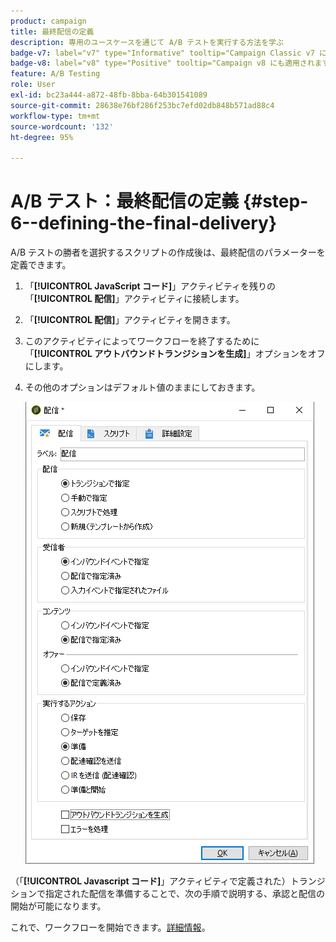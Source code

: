 ```yaml
---
product: campaign
title: 最終配信の定義
description: 専用のユースケースを通じて A/B テストを実行する方法を学ぶ
badge-v7: label="v7" type="Informative" tooltip="Campaign Classic v7 に適用されます"
badge-v8: label="v8" type="Positive" tooltip="Campaign v8 にも適用されます"
feature: A/B Testing
role: User
exl-id: bc23a444-a872-48fb-8bba-64b301541089
source-git-commit: 28638e76bf286f253bc7efd02db848b571ad88c4
workflow-type: tm+mt
source-wordcount: '132'
ht-degree: 95%

---
```


# A/B テスト：最終配信の定義 {#step-6--defining-the-final-delivery}

A/B テストの勝者を選択するスクリプトの作成後は、最終配信のパラメーターを定義できます。

1. 「**[!UICONTROL JavaScript コード]**」アクティビティを残りの「**[!UICONTROL 配信]**」アクティビティに接続します。
1. 「**[!UICONTROL 配信]**」アクティビティを開きます。
1. このアクティビティによってワークフローを終了するために「**[!UICONTROL アウトバウンドトランジションを生成]**」オプションをオフにします。
1. その他のオプションはデフォルト値のままにしておきます。

   ![](assets/ab_test_final_delivery.png)

（「**[!UICONTROL Javascript コード]**」アクティビティで定義された）トランジションで指定された配信を準備することで、次の手順で説明する、承認と配信の開始が可能になります。

これで、ワークフローを開始できます。[詳細情報](a-b-testing-uc-start-workflow.md)。
